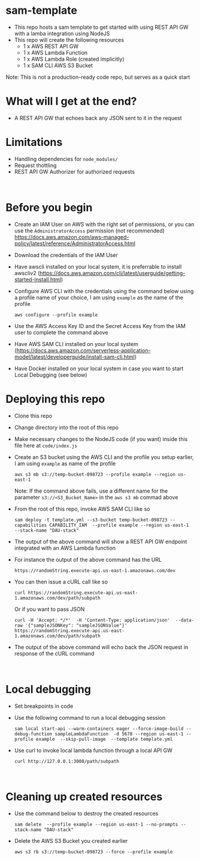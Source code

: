 # sam-template
- This repo hosts a sam template to get started with using REST API GW with a lamba integration using NodeJS
- This repo will create the following resources
    - 1 x AWS REST API GW
    - 1 x AWS Lambda Function
    - 1 x AWS Lambda Role (created implicitly)
    - 1 x SAM CLI AWS S3 Bucket

Note: This is not a production-ready code repo, but serves as a quick start <br />
# What will I get at the end?
- A REST API GW that echoes back any JSON sent to it in the request <br />

# Limitations
- Handling dependencies for ```node_modules/```
- Request thottling
- REST API GW Authorizer for authorized requests
<br />

# Before you begin
- Create an IAM User on AWS with the right set of permissions, or you can use the ```AdministratorAccess``` permission (not recommended) https://docs.aws.amazon.com/aws-managed-policy/latest/reference/AdministratorAccess.html
- Download the credentials of the IAM User
- Have awscli installed on your local system, it is preferrable to install awscliv2 (https://docs.aws.amazon.com/cli/latest/userguide/getting-started-install.html)
- Configure AWS CLI with the credentials using the command below using a profile name of your choice, I am using ```example``` as the name of the profile

    ```
    aws configure --profile example
    ```
- Use the AWS Access Key ID and the Secret Access Key from the IAM user to complete the command above
- Have AWS SAM CLI installed on your local system (https://docs.aws.amazon.com/serverless-application-model/latest/developerguide/install-sam-cli.html)
- Have Docker installed on your local system in case you want to start Local Debugging (see below)<br />


# Deploying this repo
- Clone this repo
- Change directory into the root of this repo
- Make necessary changes to the NodeJS code (if you want) inside this file here at ```code/index.js```
- Create an S3 bucket using the AWS CLI and the profile you setup earlier, I am using ```example``` as name of the profile

    ```
    aws s3 mb s3://temp-bucket-098723 --profile example --region us-east-1
    ```
    Note: If the command above fails, use a different name for the parameter ```s3://<S3_Bucket_Name>``` in the ```aws s3 mb``` commad above

- From the root of this repo, invoke AWS SAM CLI like so <br />
    ```
    sam deploy -t template.yml --s3-bucket temp-bucket-098723 --capabilities CAPABILITY_IAM  --profile example --region us-east-1  --stack-name "DAU-stack"
    ```

- The output of the above command will show a REST API GW endpoint integrated with an AWS Lambda function
- For instance the output of the above command has the URL

    ```https://randomString.execute-api.us-east-1.amazonaws.com/dev```
- You can then issue a cURL call like so

    ```
    curl https://randomString.execute-api.us-east-1.amazonaws.com/dev/path/subpath
    ```

    Or if you want to pass JSON

    ```
    curl -H 'Accept: */*'  -H 'Content-Type: application/json'  --data-raw '{"sampleJSONKey": "sampleJSONValue"}' https://randomString.execute-api.us-east-1.amazonaws.com/dev/path/subpath
    ```

- The output of the above command will echo back the JSON request in response of the cURL command
<br />

# Local debugging
- Set breakpoints in code
- Use the following command to run a local debugging session<br />
   ```
   sam local start-api --warm-containers eager --force-image-build --debug-function sampleLambdaFunction  -d 5678 --region us-east-1 --profile example  --skip-pull-image  --template template.yml
   ```

- Use curl to invoke local lambda function through a local API GW<br />
    ```
    curl http://127.0.0.1:3000/path/subpath
    ```
<br />

# Cleaning up created resources
- Use the command below to destroy the created resources<br />
    ```
    sam delete  --profile example --region us-east-1 --no-prompts --stack-name "DAU-stack"
    ```
- Delete the AWS S3 Bucket you created earlier <br />
    ```
    aws s3 rb s3://temp-bucket-098723 --force --profile example
    ```